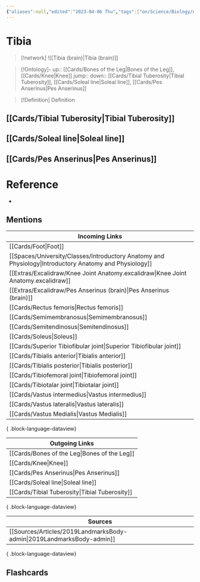 ```yaml
---
{"aliases":null,"edited":"2023-04-06 Thu","tags":["on/Science/Biology/Anatomy","Uni/OMT1","Uni/LFS122","flashcards/LFS122"],"date created":"2023-03-29 Wed","dg-publish":true,"permalink":"/cards/tibia/","dgPassFrontmatter":true}
---
```


# Tibia

> [!network]
> ![[Tibia (brain)\|Tibia (brain)]]

> [!Ontology]-
> up:: [[Cards/Bones of the Leg\|Bones of the Leg]], [[Cards/Knee\|Knee]]
> jump::
> down:: [[Cards/Tibial Tuberosity\|Tibial Tuberosity]], [[Cards/Soleal line\|Soleal line]], [[Cards/Pes Anserinus\|Pes Anserinus]]

> [!Definition] Definition

## [[Cards/Tibial Tuberosity\|Tibial Tuberosity]]

## [[Cards/Soleal line\|Soleal line]]

## [[Cards/Pes Anserinus\|Pes Anserinus]]

# Reference

- 

## Mentions

| Incoming Links                                                                                            |
| --------------------------------------------------------------------------------------------------------- |
| [[Cards/Foot\|Foot]]                                                                                   |
| [[Spaces/University/Classes/Introductory Anatomy and Physiology\|Introductory Anatomy and Physiology]] |
| [[Extras/Excalidraw/Knee Joint Anatomy.excalidraw\|Knee Joint Anatomy.excalidraw]]                     |
| [[Extras/Excalidraw/Pes Anserinus (brain)\|Pes Anserinus (brain)]]                                     |
| [[Cards/Rectus femoris\|Rectus femoris]]                                                               |
| [[Cards/Semimembranosus\|Semimembranosus]]                                                             |
| [[Cards/Semitendinosus\|Semitendinosus]]                                                               |
| [[Cards/Soleus\|Soleus]]                                                                               |
| [[Cards/Superior Tibiofibular joint\|Superior Tibiofibular joint]]                                     |
| [[Cards/Tibialis anterior\|Tibialis anterior]]                                                         |
| [[Cards/Tibialis posterior\|Tibialis posterior]]                                                       |
| [[Cards/Tibiofemoral joint\|Tibiofemoral joint]]                                                       |
| [[Cards/Tibiotalar joint\|Tibiotalar joint]]                                                           |
| [[Cards/Vastus intermedius\|Vastus intermedius]]                                                       |
| [[Cards/Vastus lateralis\|Vastus lateralis]]                                                           |
| [[Cards/Vastus Medialis\|Vastus Medialis]]                                                             |

{ .block-language-dataview}

| Outgoing Links                                    |
| ------------------------------------------------- |
| [[Cards/Bones of the Leg\|Bones of the Leg]]   |
| [[Cards/Knee\|Knee]]                           |
| [[Cards/Pes Anserinus\|Pes Anserinus]]         |
| [[Cards/Soleal line\|Soleal line]]             |
| [[Cards/Tibial Tuberosity\|Tibial Tuberosity]] |

{ .block-language-dataview}

| Sources                                                                  |
| ------------------------------------------------------------------------ |
| [[Sources/Articles/2019LandmarksBody-admin\|2019LandmarksBody-admin]] |

{ .block-language-dataview}

## Flashcards